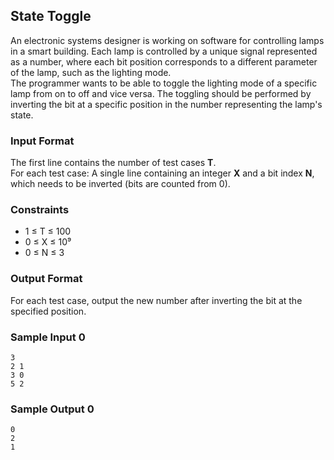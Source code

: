 ## State Toggle

An electronic systems designer is working on software for controlling lamps in a smart building. Each lamp is controlled by a unique signal represented as a number, where each bit position corresponds to a different parameter of the lamp, such as the lighting mode.  
The programmer wants to be able to toggle the lighting mode of a specific lamp from on to off and vice versa. The toggling should be performed by inverting the bit at a specific position in the number representing the lamp's state.

### Input Format

The first line contains the number of test cases **T**.  
For each test case: A single line containing an integer **X** and a bit index **N**, which needs to be inverted (bits are counted from 0).  

### Constraints

- 1 ≤ T ≤ 100  
- 0 ≤ X ≤ 10⁹  
- 0 ≤ N ≤ 3  

### Output Format

For each test case, output the new number after inverting the bit at the specified position.  

### Sample Input 0


```
3 
2 1 
3 0 
5 2  
```


### Sample Output 0

```
0 
2 
1
```

